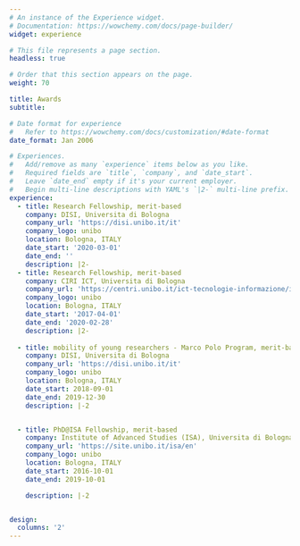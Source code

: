 ```yaml
---
# An instance of the Experience widget.
# Documentation: https://wowchemy.com/docs/page-builder/
widget: experience

# This file represents a page section.
headless: true

# Order that this section appears on the page.
weight: 70

title: Awards
subtitle:

# Date format for experience
#   Refer to https://wowchemy.com/docs/customization/#date-format
date_format: Jan 2006

# Experiences.
#   Add/remove as many `experience` items below as you like.
#   Required fields are `title`, `company`, and `date_start`.
#   Leave `date_end` empty if it's your current employer.
#   Begin multi-line descriptions with YAML's `|2-` multi-line prefix.
experience:
  - title: Research Fellowship, merit-based
    company: DISI, Universita di Bologna
    company_url: 'https://disi.unibo.it/it'
    company_logo: unibo
    location: Bologna, ITALY
    date_start: '2020-03-01'
    date_end: ''
    description: |2-
  - title: Research Fellowship, merit-based
    company: CIRI ICT, Universita di Bologna
    company_url: 'https://centri.unibo.it/ict-tecnologie-informazione/it'
    company_logo: unibo
    location: Bologna, ITALY
    date_start: '2017-04-01'
    date_end: '2020-02-28'
    description: |2-
        
  - title: mobility of young researchers - Marco Polo Program, merit-based
    company: DISI, Universita di Bologna
    company_url: 'https://disi.unibo.it/it'
    company_logo: unibo
    location: Bologna, ITALY
    date_start: 2018-09-01
    date_end: 2019-12-30
    description: |-2


  - title: PhD@ISA Fellowship, merit-based
    company: Institute of Advanced Studies (ISA), Universita di Bologna
    company_url: 'https://site.unibo.it/isa/en'
    company_logo: unibo
    location: Bologna, ITALY
    date_start: 2016-10-01
    date_end: 2019-10-01

    description: |-2


design:
  columns: '2'
---
```

